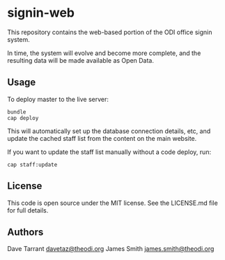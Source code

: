 signin-web
==========

This repository contains the web-based portion of the ODI office signin
system. 

In time, the system will evolve and become more complete, and the resulting 
data will be made available as Open Data.

Usage
-----

To deploy master to the live server:

    bundle
    cap deploy

This will automatically set up the database connection details, etc, and update the cached staff list from the content on the main website.

If you want to update the staff list manually without a code deploy, run:

    cap staff:update

License
-------

This code is open source under the MIT license. See the LICENSE.md file for 
full details.

Authors
-------

Dave Tarrant <davetaz@theodi.org>
James Smith <james.smith@theodi.org>